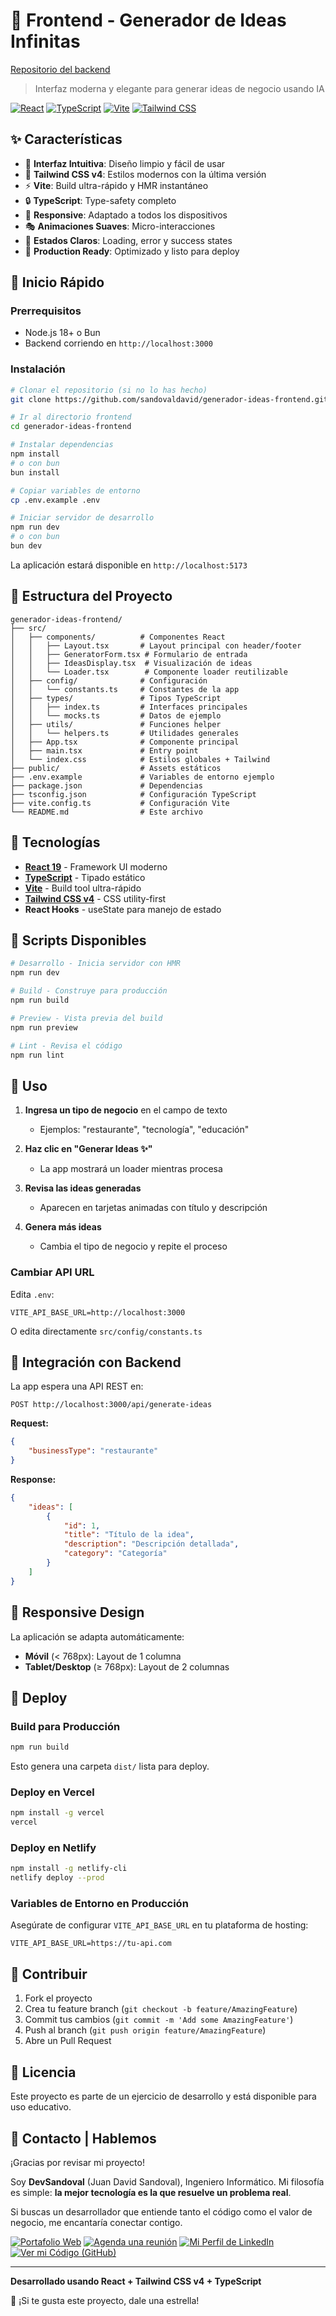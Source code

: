 # 🎨 Frontend - Generador de Ideas Infinitas

[Repositorio del backend](https://github.com/sandovaldavid/generador-ideas-backend)

> Interfaz moderna y elegante para generar ideas de negocio usando IA

[![React](https://img.shields.io/badge/React-19.1.1-61dafb?logo=react)](https://react.dev)
[![TypeScript](https://img.shields.io/badge/TypeScript-5.9.3-3178c6?logo=typescript)](https://www.typescriptlang.org)
[![Vite](https://img.shields.io/badge/Vite-7.1.7-646cff?logo=vite)](https://vitejs.dev)
[![Tailwind CSS](https://img.shields.io/badge/Tailwind_CSS-4.1.14-38bdf8?logo=tailwindcss)](https://tailwindcss.com)

## ✨ Características

-   🎯 **Interfaz Intuitiva**: Diseño limpio y fácil de usar
-   🎨 **Tailwind CSS v4**: Estilos modernos con la última versión
-   ⚡ **Vite**: Build ultra-rápido y HMR instantáneo
-   🔒 **TypeScript**: Type-safety completo
-   📱 **Responsive**: Adaptado a todos los dispositivos
-   🎭 **Animaciones Suaves**: Micro-interacciones
-   🌈 **Estados Claros**: Loading, error y success states
-   🚀 **Production Ready**: Optimizado y listo para deploy

## 🚀 Inicio Rápido

### Prerrequisitos

-   Node.js 18+ o Bun
-   Backend corriendo en `http://localhost:3000`

### Instalación

```bash
# Clonar el repositorio (si no lo has hecho)
git clone https://github.com/sandovaldavid/generador-ideas-frontend.git

# Ir al directorio frontend
cd generador-ideas-frontend

# Instalar dependencias
npm install
# o con bun
bun install

# Copiar variables de entorno
cp .env.example .env

# Iniciar servidor de desarrollo
npm run dev
# o con bun
bun dev
```

La aplicación estará disponible en `http://localhost:5173`

## 📁 Estructura del Proyecto

```
generador-ideas-frontend/
├── src/
│   ├── components/          # Componentes React
│   │   ├── Layout.tsx       # Layout principal con header/footer
│   │   ├── GeneratorForm.tsx # Formulario de entrada
│   │   ├── IdeasDisplay.tsx  # Visualización de ideas
│   │   └── Loader.tsx        # Componente loader reutilizable
│   ├── config/              # Configuración
│   │   └── constants.ts     # Constantes de la app
│   ├── types/               # Tipos TypeScript
│   │   ├── index.ts         # Interfaces principales
│   │   └── mocks.ts         # Datos de ejemplo
│   ├── utils/               # Funciones helper
│   │   └── helpers.ts       # Utilidades generales
│   ├── App.tsx              # Componente principal
│   ├── main.tsx             # Entry point
│   └── index.css            # Estilos globales + Tailwind
├── public/                  # Assets estáticos
├── .env.example             # Variables de entorno ejemplo
├── package.json             # Dependencias
├── tsconfig.json            # Configuración TypeScript
├── vite.config.ts           # Configuración Vite
└── README.md                # Este archivo
```

## 🎨 Tecnologías

-   **[React 19](https://react.dev)** - Framework UI moderno
-   **[TypeScript](https://www.typescriptlang.org)** - Tipado estático
-   **[Vite](https://vitejs.dev)** - Build tool ultra-rápido
-   **[Tailwind CSS v4](https://tailwindcss.com)** - CSS utility-first
-   **React Hooks** - useState para manejo de estado

## 📜 Scripts Disponibles

```bash
# Desarrollo - Inicia servidor con HMR
npm run dev

# Build - Construye para producción
npm run build

# Preview - Vista previa del build
npm run preview

# Lint - Revisa el código
npm run lint
```

## 🎯 Uso

1. **Ingresa un tipo de negocio** en el campo de texto

    - Ejemplos: "restaurante", "tecnología", "educación"

2. **Haz clic en "Generar Ideas ✨"**

    - La app mostrará un loader mientras procesa

3. **Revisa las ideas generadas**

    - Aparecen en tarjetas animadas con título y descripción

4. **Genera más ideas**
    - Cambia el tipo de negocio y repite el proceso

### Cambiar API URL

Edita `.env`:

```env
VITE_API_BASE_URL=http://localhost:3000
```

O edita directamente `src/config/constants.ts`

## 🔌 Integración con Backend

La app espera una API REST en:

```
POST http://localhost:3000/api/generate-ideas
```

**Request:**

```json
{
	"businessType": "restaurante"
}
```

**Response:**

```json
{
	"ideas": [
		{
			"id": 1,
			"title": "Título de la idea",
			"description": "Descripción detallada",
			"category": "Categoría"
		}
	]
}
```

## 📱 Responsive Design

La aplicación se adapta automáticamente:

-   **Móvil** (< 768px): Layout de 1 columna
-   **Tablet/Desktop** (≥ 768px): Layout de 2 columnas

## 🚀 Deploy

### Build para Producción

```bash
npm run build
```

Esto genera una carpeta `dist/` lista para deploy.

### Deploy en Vercel

```bash
npm install -g vercel
vercel
```

### Deploy en Netlify

```bash
npm install -g netlify-cli
netlify deploy --prod
```

### Variables de Entorno en Producción

Asegúrate de configurar `VITE_API_BASE_URL` en tu plataforma de hosting:

```
VITE_API_BASE_URL=https://tu-api.com
```

## 🤝 Contribuir

1. Fork el proyecto
2. Crea tu feature branch (`git checkout -b feature/AmazingFeature`)
3. Commit tus cambios (`git commit -m 'Add some AmazingFeature'`)
4. Push al branch (`git push origin feature/AmazingFeature`)
5. Abre un Pull Request

## 📝 Licencia

Este proyecto es parte de un ejercicio de desarrollo y está disponible para uso educativo.

## 📧 Contacto | Hablemos

¡Gracias por revisar mi proyecto!

Soy **DevSandoval** (Juan David Sandoval), Ingeniero Informático. Mi filosofía es simple: **la mejor tecnología es la que resuelve un problema real**.

Si buscas un desarrollador que entiende tanto el código como el valor de negocio, me encantaría conectar contigo.

[![Portafolio Web](https://img.shields.io/badge/Portafolio_Web-DevSandoval-8b5cf6?style=for-the-badge&logo=rocket)](https://devsandoval.me)
[![Agenda una reunión](https://img.shields.io/badge/Calendly-Agendar_Reunión-3c82f1?style=for-the-badge&logo=calendly)](https://calendly.com/devsandoval/30min)
[![Mi Perfil de LinkedIn](https://img.shields.io/badge/LinkedIn-DevSandoval-0A66C2?style=for-the-badge&logo=linkedin)](https://linkedin.com/in/devsandoval)
[![Ver mi Código (GitHub)](https://img.shields.io/badge/GitHub-sandovaldavid-181717?style=for-the-badge&logo=github)](https://github.com/sandovaldavid)

---

**Desarrollado usando React + Tailwind CSS v4 + TypeScript**

🌟 ¡Si te gusta este proyecto, dale una estrella!

